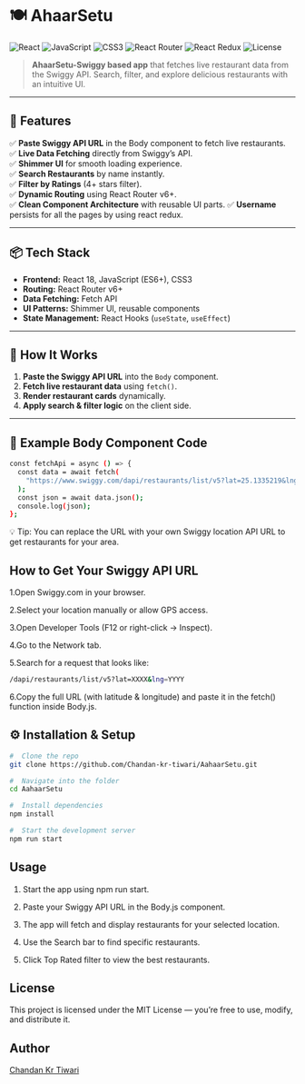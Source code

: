 # 🍽️ AhaarSetu

![React](https://img.shields.io/badge/React-18-blue?style=for-the-badge&logo=react)
![JavaScript](https://img.shields.io/badge/JavaScript-ES6-yellow?style=for-the-badge&logo=javascript)
![CSS3](https://img.shields.io/badge/CSS3-Styles-blue?style=for-the-badge&logo=css3)
![React Router](https://img.shields.io/badge/React_Router-v6.4%2B-CA4245?style=for-the-badge&logo=react-router&logoColor=white)
![React Redux](https://img.shields.io/badge/React_Redux-v8.1%2B-764ABC?style=for-the-badge&logo=redux&logoColor=white)
![License](https://img.shields.io/badge/License-MIT-orange?style=for-the-badge)



> **AhaarSetu-Swiggy based app** that fetches live restaurant data from the Swiggy API. Search, filter, and explore delicious restaurants with an intuitive UI.

---

## 🚀 Features

✅ **Paste Swiggy API URL** in the Body component to fetch live restaurants.  
✅ **Live Data Fetching** directly from Swiggy’s API.  
✅ **Shimmer UI** for smooth loading experience.  
✅ **Search Restaurants** by name instantly.  
✅ **Filter by Ratings** (4+ stars filter).  
✅ **Dynamic Routing** using React Router v6+.   
✅ **Clean Component Architecture** with reusable UI parts.
✅ **Username** persists for all the pages by using react redux.

---

## 📦 Tech Stack

- **Frontend:** React 18, JavaScript (ES6+), CSS3  
- **Routing:** React Router v6+  
- **Data Fetching:** Fetch API  
- **UI Patterns:** Shimmer UI, reusable components  
- **State Management:** React Hooks (`useState`, `useEffect`)  

---

## 🧩 How It Works

1. **Paste the Swiggy API URL** into the `Body` component.  
2. **Fetch live restaurant data** using `fetch()`.  
3. **Render restaurant cards** dynamically.  
4. **Apply search & filter logic** on the client side.  

---

## 📜 Example Body Component Code

```bash
const fetchApi = async () => {
  const data = await fetch(
    "https://www.swiggy.com/dapi/restaurants/list/v5?lat=25.1335219&lng=75.8419579&is-seo-homepage-enabled=true&page_type=DESKTOP_WEB_LISTING"
  );
  const json = await data.json();
  console.log(json);
};
```

💡 Tip: You can replace the URL with your own Swiggy location API URL to get restaurants for your area.

## How to Get Your Swiggy API URL

1.Open Swiggy.com in your browser.

2.Select your location manually or allow GPS access.

3.Open Developer Tools (F12 or right-click → Inspect).

4.Go to the Network tab.

5.Search for a request that looks like:
```bash
/dapi/restaurants/list/v5?lat=XXXX&lng=YYYY
```
6.Copy the full URL (with latitude & longitude) and paste it in the fetch() function inside Body.js.


## ⚙️ Installation & Setup

```bash
#  Clone the repo
git clone https://github.com/Chandan-kr-tiwari/AahaarSetu.git

#  Navigate into the folder
cd AahaarSetu

#  Install dependencies
npm install

#  Start the development server
npm run start
```

##  Usage
1. Start the app using npm run start.

2. Paste your Swiggy API URL in the Body.js component.

3. The app will fetch and display restaurants for your selected location.

4. Use the Search bar to find specific restaurants.

5. Click Top Rated filter to view the best restaurants.


##  License
This project is licensed under the MIT License — you’re free to use, modify, and distribute it.


## Author

[Chandan Kr Tiwari](https://github.com/Chandan-kr-tiwari)


